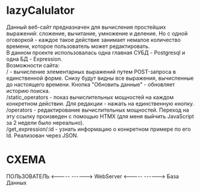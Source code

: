 # lazyCalulator
Данный веб-сайт предназначен для вычисления простейших выражений: сложение, вычитание, умножение и деление. Но с одной оговоркой - каждое такое действие занимает немалое количество времени, которое пользователь может редактировать. <br>
В данном проекте использовалась одна главная СУБД - Postgresql и одна БД - Expression.<br>
Возможности сайта:<br>
/ - вычисление элементарных выражений путем POST-запроса в единственной форме. Снизу будут видны все выражения, вычисленные до настоящего времени. Кнопка "Обновить данные" - обновляет историю поиска.<br>
/static_operators - показ вычислительных мощностей на каждом конкретном действии. Для редакции - нажать на единственную кнопку.<br>
/operators - редактирование вычислительных мощностей. Переход на эту ссылку произведен с помощью HTMX (для меня выйчить JavaScript за 2 недели было нереально).<br>
/get_expression/:id - узнать информацию о конкретном примере по его Id. Реализован через JSON.<br>

СХЕМА
===

ПОЛЬЗОВАТЕЛЬ <----- ------> WebServer <----- ------> База Данных
